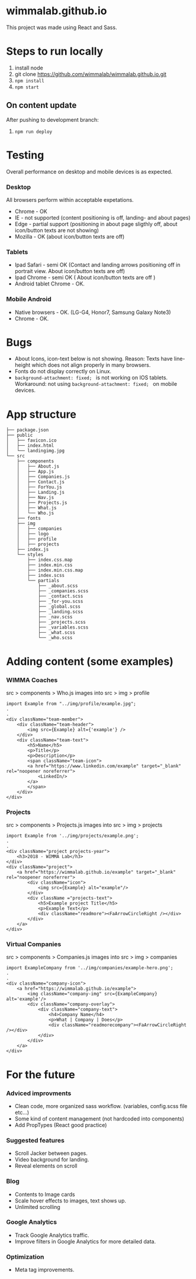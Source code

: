 # wimmalab.github.io

This project was made using React and Sass.  

# Steps to run locally
1. install node
2. git clone https://github.com/wimmalab/wimmalab.github.io.git
3. ` npm install `
4. ` npm start `

## On content update
After pushing to development branch:
1. `npm run deploy `

# Testing

Overall performance on desktop and mobile devices is as expected.

### Desktop

All browsers perform within acceptable expetations.
* Chrome - OK 
* IE - not supported (content positioning is off, landing- and about pages) 
* Edge - partial support (positioning in about page sligthly off, about icon/button texts are not showing) 
* Mozilla - OK (about icon/button texts are off)

### Tablets

* Ipad Safari - semi OK (Contact and landing arrows positioning off in portrait view. About icon/button texts are off) 
* Ipad Chrome - semi OK ( About icon/button texts are off ) 
* Android tablet Chrome - OK.

### Mobile Android

* Native browsers - OK. (LG-G4, Honor7, Samsung Galaxy Note3) 
* Chrome - OK.

# Bugs
* About Icons, icon-text below is not showing. Reason: Texts have line-height which does not align properly in many browsers.
* Fonts do not display correctly on Linux.
* `background-attachment: fixed; ` is not working on IOS tablets. Workaround: not using `background-attachment: fixed; ` on mobile devices.

# App structure
```
├── package.json
├── public
│   ├── favicon.ico
│   ├── index.html
│   └── landingimg.jpg
└── src
    ├── components
    │   ├── About.js
    │   ├── App.js
    │   ├── Companies.js
    │   ├── Contact.js
    │   ├── ForYou.js
    │   ├── Landing.js
    │   ├── Nav.js
    │   ├── Projects.js
    │   ├── What.js
    │   └── Who.js
    ├── fonts
    ├── img
    │   ├── companies
    │   ├── logo
    │   ├── profile
    │   ├── projects
    ├── index.js
    └── styles
        ├── index.css.map
        ├── index.min.css
        ├── index.min.css.map
        ├── index.scss
        └── partials
            ├── _about.scss
            ├── _companies.scss
            ├── _contact.scss
            ├── _for-you.scss
            ├── _global.scss
            ├── _landing.scss
            ├── _nav.scss
            ├── _projects.scss
            ├── _variables.scss
            ├── _what.scss
            └── _who.scss

```

# Adding content (some examples)
### WIMMA Coaches
src > components > Who.js
images into src > img > profile
```
import Example from "../img/profile/example.jpg";
.
.
<div className="team-member">
    <div className="team-header">
        <img src={Example} alt={'example'} />
    </div>
    <div className="team-text">
        <h5>Name</h5>
        <p>Title</p>
        <p>Description</p>
        <span className="team-icon">
        <a href="https://www.linkedin.com/example" target="_blank" rel="noopener noreferrer">
            <LinkedIn/>
        </a>
        </span>
    </div>
</div>
```

### Projects
src > components > Projects.js
images into src > img > projects
```
import Example from '../img/projects/example.png';
.
.
<div className="project projects-year">
    <h3>2018 - WIMMA Lab</h3>
</div>
<div className="project">
    <a href="https://wimmalab.github.io/example" target="_blank" rel="noopener noreferrer">
        <div className="icon">
            <img src={Example} alt="example"/>
        </div>
        <div className ="projects-text">
            <h5>Example project Title</h5>
            <p>Example Text</p>
            <div className="readmore"><FaArrowCircleRight /></div>
        </div>
    </a>
</div>
```

### Virtual Companies
src > components > Companies.js
images into src > img > companies
```
import ExampleCompany from '../img/companies/example-hero.png';
.
.
<div className="company-icon">
    <a href="https://wimmalab.github.io/example">
        <img className="company-img" src={ExampleCompany} alt='example'/>
        <div className="company-overlay">
            <div className="company-text">
                <h4>Company Name</h4>
                <p>What | Company | Does</p>
                <div className="readmorecompany"><FaArrowCircleRight /></div>
            </div>
        </div>
    </a>
</div>
```

# For the future
### Adviced improvments
* Clean code, more organized sass workflow. (variables, config.scss file etc...) 
* Some kind of content management (not hardcoded into components) 
* Add PropTypes (React good practice) 

### Suggested features
* Scroll Jacker between pages. 
* Video background for landing. 
* Reveal elements on scroll

### Blog
* Contents to Image cards 
* Scale hover effects to images, text shows up. 
* Unlimited scrolling

### Google Analytics
* Track Google Analytics traffic. 
* Improve filters in Google Analytics for more detailed data.

### Optimization
* Meta tag improvements.

